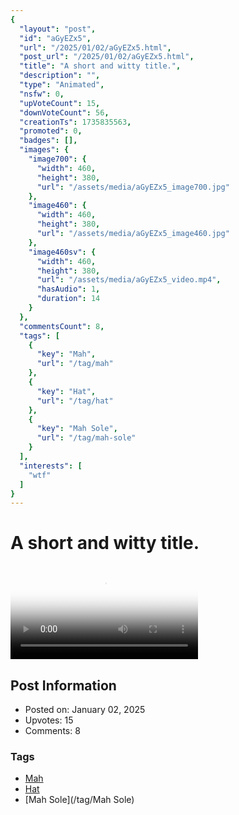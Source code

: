 ```yaml
---
{
  "layout": "post",
  "id": "aGyEZx5",
  "url": "/2025/01/02/aGyEZx5.html",
  "post_url": "/2025/01/02/aGyEZx5.html",
  "title": "A short and witty title.",
  "description": "",
  "type": "Animated",
  "nsfw": 0,
  "upVoteCount": 15,
  "downVoteCount": 56,
  "creationTs": 1735835563,
  "promoted": 0,
  "badges": [],
  "images": {
    "image700": {
      "width": 460,
      "height": 380,
      "url": "/assets/media/aGyEZx5_image700.jpg"
    },
    "image460": {
      "width": 460,
      "height": 380,
      "url": "/assets/media/aGyEZx5_image460.jpg"
    },
    "image460sv": {
      "width": 460,
      "height": 380,
      "url": "/assets/media/aGyEZx5_video.mp4",
      "hasAudio": 1,
      "duration": 14
    }
  },
  "commentsCount": 8,
  "tags": [
    {
      "key": "Mah",
      "url": "/tag/mah"
    },
    {
      "key": "Hat",
      "url": "/tag/hat"
    },
    {
      "key": "Mah Sole",
      "url": "/tag/mah-sole"
    }
  ],
  "interests": [
    "wtf"
  ]
}
---
```


# A short and witty title.

<video controls playsinline loop poster="/assets/media/aGyEZx5_image460.jpg">
  <source src="/assets/media/aGyEZx5_video.mp4" type="video/mp4">
  Your browser does not support the video tag.
</video>

## Post Information

- Posted on: January 02, 2025
- Upvotes: 15
- Comments: 8

### Tags

- [Mah](/tag/Mah)
- [Hat](/tag/Hat)
- [Mah Sole](/tag/Mah Sole)
